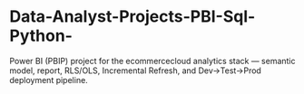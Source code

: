 # Data-Analyst-Projects-PBI-Sql-Python-
Power BI (PBIP) project for the ecommercecloud analytics stack — semantic model, report, RLS/OLS, Incremental Refresh, and Dev→Test→Prod deployment pipeline.
